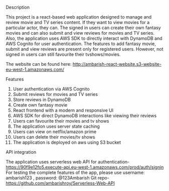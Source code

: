 Description

This project is a react-based web application designed to manage and review movie and TV series content. If they want to view movies for a particular actor, they can. The signed in users can create their own fantasy movies and can also submit and view reviews for movies and TV series. Also, the application uses AWS SDK to directly interact with DynamoDB and AWS Cognito for user authentication. The features to add fantasy movie, submit and view reviews are present only for registered users. However, not signed in users can still favourite their tvshows/movies.

The website can be found here: http://ambarish-react-website.s3-website-eu-west-1.amazonaws.com/

Features

1. User authentication via AWS Cognito
2. Submit reviews for movies and TV series
3. Store reviews in DynamoDB
4. Create own fantasy movie
5. React frontend with a modern and responsive UI
6. AWS SDK for direct DynamoDB interactions like viewing their reviews
7. Users can favourite their movies and tv shows
8. The application uses server state caching
9. Users can view on netflix/amazon prime
10. Users can delete their movies/tv shows
11. The application is deployed on aws using S3 bucket

API integration

The application uses serverless web API for authentication- https://90f9e12fo5.execute-api.eu-west-1.amazonaws.com/prod/auth/signin
For testing the complete features of the app, please use username: ambarish123 , password: @123Ambarish
Git repo- https://github.com/ambarishroy/Serverless-Web-API

